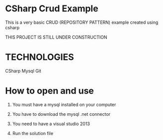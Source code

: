 CSharp Crud Example
=================

This is a very basic CRUD (REPOSITORY PATTERN) example created using csharp

THIS PROJECT IS STILL UNDER CONSTRUCTION

TECHNOLOGIES
=================
CSharp
Mysql
Git

How to open and use
=================

1. You must have a mysql installed on your computer

2. You have to download the mysql .net connector

3. You need to have a visual studio 2013

4. Run the solution file
